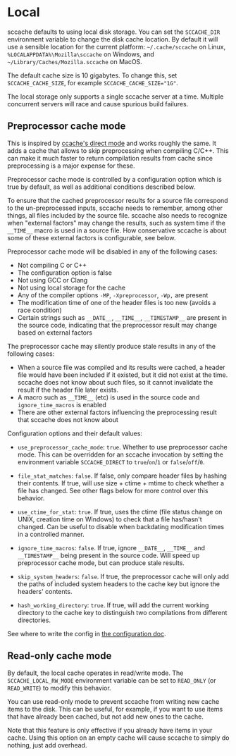 # Local

sccache defaults to using local disk storage. You can set the `SCCACHE_DIR` environment variable to change the disk cache location. By default it will use a sensible location for the current platform: `~/.cache/sccache` on Linux, `%LOCALAPPDATA%\Mozilla\sccache` on Windows, and `~/Library/Caches/Mozilla.sccache` on MacOS.

The default cache size is 10 gigabytes. To change this, set `SCCACHE_CACHE_SIZE`, for example `SCCACHE_CACHE_SIZE="1G"`.

The local storage only supports a single sccache server at a time. Multiple concurrent servers will race and cause spurious build failures.

## Preprocessor cache mode

This is inspired by [ccache's direct mode](https://ccache.dev/manual/3.7.9.html#_the_direct_mode) and works roughly the same.
It adds a cache that allows to skip preprocessing when compiling C/C++. This can make it much faster to return compilation results
from cache since preprocessing is a major expense for these.

Preprocessor cache mode is controlled by a configuration option which is true by default, as well as additional conditions described below.

To ensure that the cached preprocessor results for a source file correspond to the un-preprocessed inputs, sccache needs
to remember, among other things, all files included by the source file. sccache also needs to recognize
when "external factors" may change the results, such as system time if the `__TIME__` macro is used
in a source file. How conservative sccache is about some of these external factors is configurable, see below.

Preprocessor cache mode will be disabled in any of the following cases:

- Not compiling C or C++
- The configuration option is false
- Not using GCC or Clang
- Not using local storage for the cache
- Any of the compiler options `-MP`, `-Xpreprocessor`, `-Wp,` are present
- The modification time of one of the header files is too new (avoids a race condition)
- Certain strings such as `__DATE__`, `__TIME__`, `__TIMESTAMP__` are present in the source code,
  indicating that the preprocessor result may change based on external factors

The preprocessor cache may silently produce stale results in any of the following cases:

- When a source file was compiled and its results were cached, a header file would have been included if it existed, but it did
  not exist at the time. sccache does not know about such files, so it cannot invalidate the result if the header file later exists.
- A macro such as `__TIME__` (etc) is used in the source code and `ignore_time_macros` is enabled
- There are other external factors influencing the preprocessing result that sccache does not know about

Configuration options and their default values:

- `use_preprocessor_cache_mode`: `true`. Whether to use preprocessor cache mode. This can be overridden for an sccache invocation by setting the environment variable `SCCACHE_DIRECT` to `true`/`on`/`1` or `false`/`off`/`0`.
- `file_stat_matches`: `false`. If false, only compare header files by hashing their contents. If true, will use size + ctime + mtime to check whether a file has changed. See other flags below for more control over this behavior.
- `use_ctime_for_stat`: `true`. If true, uses the ctime (file status change on UNIX, creation time on Windows) to check that a file has/hasn't changed. Can be useful to disable when backdating modification times in a controlled manner.

- `ignore_time_macros`: `false`. If true, ignore `__DATE__`, `__TIME__` and `__TIMESTAMP__` being present in the source code. Will speed up preprocessor cache mode, but can produce stale results.

- `skip_system_headers`: `false`. If true, the preprocessor cache will only add the paths of included system headers to the cache key but ignore the headers' contents.

- `hash_working_directory`: `true`. If true, will add the current working directory to the cache key to distinguish two compilations from different directories.

See where to write the config in [the configuration doc](Configuration.md).

## Read-only cache mode

By default, the local cache operates in read/write mode. The `SCCACHE_LOCAL_RW_MODE` environment variable can be set to `READ_ONLY` (or `READ_WRITE`) to modify this behavior.

You can use read-only mode to prevent sccache from writing new cache items to the disk. This can be useful, for example, if you want to use items that have already been cached, but not add new ones to the cache. 

Note that this feature is only effective if you already have items in your cache. Using this option on an empty cache will cause sccache to simply do nothing, just add overhead.
